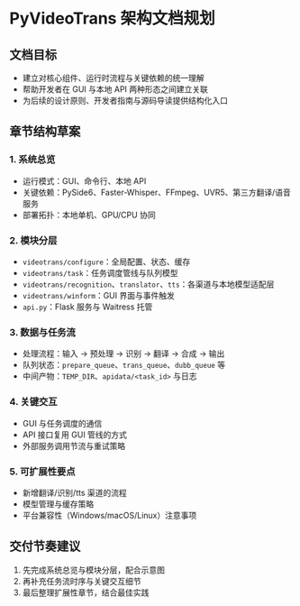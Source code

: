 # PyVideoTrans 架构文档规划

## 文档目标

- 建立对核心组件、运行时流程与关键依赖的统一理解
- 帮助开发者在 GUI 与本地 API 两种形态之间建立关联
- 为后续的设计原则、开发者指南与源码导读提供结构化入口

## 章节结构草案

### 1. 系统总览
- 运行模式：GUI、命令行、本地 API
- 关键依赖：PySide6、Faster-Whisper、FFmpeg、UVR5、第三方翻译/语音服务
- 部署拓扑：本地单机、GPU/CPU 协同

### 2. 模块分层
- `videotrans/configure`：全局配置、状态、缓存
- `videotrans/task`：任务调度管线与队列模型
- `videotrans/recognition`、`translator`、`tts`：各渠道与本地模型适配层
- `videotrans/winform`：GUI 界面与事件触发
- `api.py`：Flask 服务与 Waitress 托管

### 3. 数据与任务流
- 处理流程：输入 → 预处理 → 识别 → 翻译 → 合成 → 输出
- 队列状态：`prepare_queue`、`trans_queue`、`dubb_queue` 等
- 中间产物：`TEMP_DIR`、`apidata/<task_id>` 与日志

### 4. 关键交互
- GUI 与任务调度的通信
- API 接口复用 GUI 管线的方式
- 外部服务调用节流与重试策略

### 5. 可扩展性要点
- 新增翻译/识别/tts 渠道的流程
- 模型管理与缓存策略
- 平台兼容性（Windows/macOS/Linux）注意事项

## 交付节奏建议

1. 先完成系统总览与模块分层，配合示意图
2. 再补充任务流时序与关键交互细节
3. 最后整理扩展性章节，结合最佳实践
